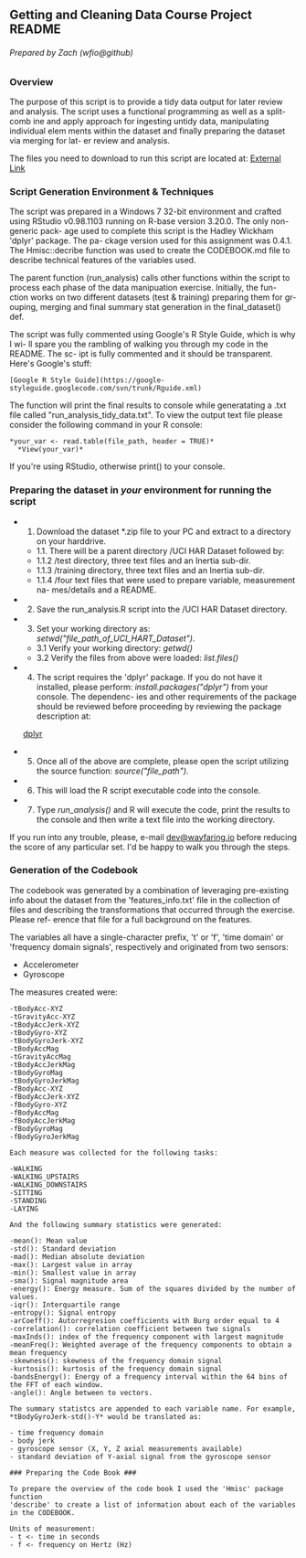 ## Getting and Cleaning Data Course Project README #
###### Prepared by Zach (wfio@github) ##

### Overview

 The purpose of this script is to provide a tidy data output for later review 
 and analysis. The script uses a functional programming as well as a split-comb
 ine and apply approach for ingesting untidy data, manipulating individual elem
 ments within the dataset and finally preparing the dataset via merging for lat-
 er review and analysis.
 
 The files you need to download to run this script are located at:
  [External Link](https://d396qusza40orc.cloudfront.net/getdata%2Fprojectfiles%2FUCI%20HAR%20Dataset.zip)
 
### Script Generation Environment & Techniques ###

 The script was prepared in a Windows 7 32-bit environment and crafted using 
 RStudio v0.98.1103 running on R-base version 3.20.0. The only non-generic pack-
 age used to complete this script is the Hadley Wickham 'dplyr' package. The pa-
 ckage version used for this assignment was 0.4.1. The Hmisc::decribe function
 was used to create the CODEBOOK.md file to describe technical features of the 
 variables used.
 
 The parent function (run_analysis) calls other functions within the script
 to process each phase of the data manipuation exercise. Initially, the fun-
 ction works on two different datasets (test & training) preparing them for gr-
 ouping, merging and final summary stat generation in the final_dataset() def.
 
 The script was fully commented using Google's R Style Guide, which is why I wi-
 ll spare you the rambling of walking you through my code in the README. The sc-
 ipt is fully commented and it should be transparent. Here's Google's stuff:
 
    [Google R Style Guide](https://google-styleguide.googlecode.com/svn/trunk/Rguide.xml)
 
 The function will print the final results to console while generatating a .txt 
 file called "run_analysis_tidy_data.txt". To view the output text file please 
 consider the following command in your R console:
 
    *your_var <- read.table(file_path, header = TRUE)*
      *View(your_var)* 
      
  If you're using RStudio, otherwise print() to your console.
  
  ### Preparing the dataset in *your* environment for running the script ###
  
  - 1. Download the dataset *.zip file to your PC and extract to a directory on 
  your harddrive.
    - 1.1. There will be a parent directory /UCI HAR Dataset followed by:
     - 1.1.2 /test directory, three text files and an Inertia sub-dir.
     - 1.1.3 /training directory, three text files and an Inertia sub-dir.
     - 1.1.4 /four text files that were used to prepare variable, measurement na-
     mes/details and a README.
  - 2. Save the run_analysis.R script into the /UCI HAR Dataset directory.
  - 3. Set your working directory as: *setwd("file_path_of_UCI_HART_Dataset")*.
    - 3.1 Verify your working directory: *getwd()*
    - 3.2 Verify the files from above were loaded: *list.files()*
  - 4. The script requires the 'dplyr' package. If you do not have it installed, 
  please perform: *install.packages("dplyr")* from your console. The dependenc-
  ies and other requirements of the package should be reviewed before proceeding
  by reviewing the package description at:
  
    [dplyr](http://cran.r-project.org/web/packages/dplyr/index.html)
  
  - 5. Once all of the above are complete, please open the script utilizing the
  source function: *source("file_path")*.
  - 6. This will load the R script executable code into the console.
  - 7. Type *run_analysis()* and R will execute the code, print the results to
  the console and then write a text file into the working directory.
  
  If you run into any trouble, please, e-mail dev@wayfaring.io before reducing
  the score of any particular set. I'd be happy to walk you through the steps.
 
### Generation of the Codebook

  The codebook was generated by a combination of leveraging pre-existing info about
  the dataset from the 'features_info.txt' file in the collection of files and
  describing the transformations that occurred through the exercise. Please ref-
  erence that file for a full background on the features.
  
  The variables all have a single-character prefix, 't' or 'f', 'time domain' or
  'frequency domain signals', respectively and originated from two sensors:
  
  - Accelerometer
  - Gyroscope
  
  The measures created were:
  
    -tBodyAcc-XYZ
    -tGravityAcc-XYZ
    -tBodyAccJerk-XYZ
    -tBodyGyro-XYZ
    -tBodyGyroJerk-XYZ
    -tBodyAccMag
    -tGravityAccMag
    -tBodyAccJerkMag
    -tBodyGyroMag
    -tBodyGyroJerkMag
    -fBodyAcc-XYZ
    -fBodyAccJerk-XYZ
    -fBodyGyro-XYZ
    -fBodyAccMag
    -fBodyAccJerkMag
    -fBodyGyroMag
    -fBodyGyroJerkMag
    
    Each measure was collected for the following tasks:
    
    -WALKING
    -WALKING_UPSTAIRS
    -WALKING_DOWNSTAIRS
    -SITTING
    -STANDING
    -LAYING
    
    And the following summary statistics were generated:
    
    -mean(): Mean value
    -std(): Standard deviation
    -mad(): Median absolute deviation 
    -max(): Largest value in array
    -min(): Smallest value in array
    -sma(): Signal magnitude area
    -energy(): Energy measure. Sum of the squares divided by the number of values. 
    -iqr(): Interquartile range 
    -entropy(): Signal entropy
    -arCoeff(): Autorregresion coefficients with Burg order equal to 4
    -correlation(): correlation coefficient between two signals
    -maxInds(): index of the frequency component with largest magnitude
    -meanFreq(): Weighted average of the frequency components to obtain a mean frequency
    -skewness(): skewness of the frequency domain signal 
    -kurtosis(): kurtosis of the frequency domain signal 
    -bandsEnergy(): Energy of a frequency interval within the 64 bins of the FFT of each window.
    -angle(): Angle between to vectors.
    
    The summary statistcs are appended to each variable name. For example, 
    *tBodyGyroJerk-std()-Y* would be translated as:
    
    - time frequency domain
    - body jerk
    - gyroscope sensor (X, Y, Z axial measurements available)
    - standard deviation of Y-axial signal from the gyroscope sensor
    
    ### Preparing the Code Book ###
    
    To prepare the overview of the code book I used the 'Hmisc' package function
    'describe' to create a list of information about each of the variables
    in the CODEBOOK.
    
    Units of measurement:
    - t <- time in seconds
    - f <- frequency on Hertz (Hz)
